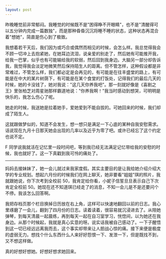 ```yaml
---
layout: post
---
```


昨晚睡觉前非常郁闷。我睡觉的时候既不是"困得睁不开眼睛"，也不是"清醒得可以五分钟内完成一篇数独"，而是那种昏昏沉沉将睡不睡的状态，这种状态再混合着"想她"，简直是伤心到了极致。

我想着若干天后，我们因为或巧合或偶然而相见的时候，会怎么样。我总觉得我会不顾一切冲上去抱紧她，在她耳边流泪，说亲爱的别走了，然后她有可能推开我，给我一巴掌，似乎也有可能输给我的软弱，然后回到我身边。大脑另一部分却告诉我，我觉得我会淡定地微笑然后保持陌生人的距离。但不管怎样，这种假设都是非常难过，不管怎么样，我们都必定是会再见的，有可能是在往丰盛堂的路上，有可能是在中大的某片树荫下，有可能是在某个食堂的打饭处，记得我们的最后几天的时候，她的卡没钱了，她对我说："这几天你养我吧"。那一刻就好像是《喜剧之王》里张柏芝对周星驰那样霸道地说："你养我啊！"我当时感动到想哭，可明明是快乐的，我怎么伤心了呢。

她走的时候，我送她是拉着她手，爱她爱到不能自拔的。可她回来的时候，我们却成了陌生人。

这就跟做梦似的，知道不会发生，想一想只是满足一下心底的某种自我安慰需求。话说现在九月十日那天她会出现的几率以及近乎为零了吧。或许已经忘了这个约定也说不定。

F 同学说我就活在记忆里一段时间吧，等到我已经无法满足记忆带给我的安慰的时候，我也就好了。这一下真戳到我可怜的痛处了。

---

妈妈去接妹妹了，她一会儿就过来我家度假。其实主要目的是让我给她介绍介绍大学的专业规划。想起六月份的时候我们在网上聊天，她非要看"姐姐"琪的照片，我就跟她说，你下次考到全校前 50，我肯定给你看，小妮子信誓旦旦表示自己下次肯定全校前 50。她现在还不知道琪已经走了的消息，不知一会儿是不是还要问个不停。我该怎么回答啊。

我把存档页那个栏目换掉日历放在右上角，这样可以快速地翻回以前的日志。我心里琢磨了一会儿，翻到了四月份的日志。读着读着，很容易就沉浸进去了。从陪她弹琴，到每天清晨一起晨练，再到每天一起在自习室学习，恍惚间，以为她还在我身边。从那个时候起，我就是真心实意的呀。说实话我被自己感动了。一下子醒悟到这一切已经远远离我而去，这个事实却带来让人胆战心惊的痛。接下来便是极度的虚弱无力。想找个什么东西什么人来好好怨恨一下、发泄一下，但是既找不到，又不想这样做。

真的好想好想她。好想好想求她回来。
